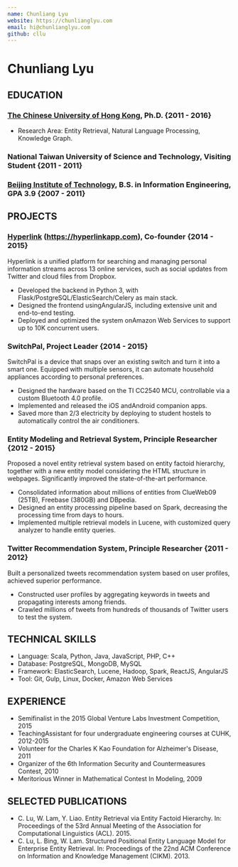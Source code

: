 ```yaml
---
name: Chunliang Lyu
website: https://chunlianglyu.com
email: hi@chunlianglyu.com
github: cllu
---
```


# Chunliang Lyu

## EDUCATION

### [The Chinese University of Hong Kong], Ph.D. {2011 - 2016}
- Research Area: Entity Retrieval, Natural Language Processing, Knowledge Graph.

### National Taiwan University of Science and Technology, Visiting Student {2011 - 2011}

### [Beijing Institute of Technology], B.S. in Information Engineering, GPA 3.9 {2007 - 2011}

## PROJECTS

### [Hyperlink] (https://hyperlinkapp.com), Co-founder {2014 - 2015}
Hyperlink is a unified platform for searching and managing personal information streams across 13 online
services, such as social updates from Twitter and cloud files from Dropbox.

- Developed the backend in Python 3, with Flask/PostgreSQL/ElasticSearch/Celery as main stack.
- Designed the frontend usingAngularJS, including extensive unit and end-to-end testing.
- Deployed and optimized the system onAmazon Web Services to support up to 10K concurrent users.

### SwitchPal, Project Leader {2014 - 2015}
SwitchPal is a device that snaps over an existing switch and turn it into a smart one. Equipped with multiple
sensors, it can automate household appliances according to personal preferences.

- Designed the hardware based on the TI CC2540 MCU, controllable via a custom Bluetooth 4.0 profile.
- Implemented and released the iOS andAndroid companion apps.
- Saved more than 2/3 electricity by deploying to student hostels to automatically control the air conditioners.

### Entity Modeling and Retrieval System, Principle Researcher {2012 - 2015}
Proposed a novel entity retrieval system based on entity factoid hierarchy, together with a new entity model
considering the HTML structure in webpages. Significantly improved the state-of-the-art performance.

- Consolidated information about millions of entities from ClueWeb09 (25TB), Freebase (380GB) and DBpedia.
- Designed an entity processing pipeline based on Spark, decreasing the processing time from days to hours.
- Implemented multiple retrieval models in Lucene, with customized query analyzer to handle entity queries.

### Twitter Recommendation System, Principle Researcher {2011 - 2012}
Built a personalized tweets recommendation system based on user profiles, achieved superior performance.

- Constructed user profiles by aggregating keywords in tweets and propagating interests among friends.
- Crawled millions of tweets from hundreds of thousands of Twitter users to test the system.

## TECHNICAL SKILLS

- Language: Scala, Python, Java, JavaScript, PHP, C++
- Database: PostgreSQL, MongoDB, MySQL
- Framework: ElasticSearch, Lucene, Hadoop, Spark, ReactJS, AngularJS
- Tool: Git, Gulp, Linux, Docker, Amazon Web Services

## EXPERIENCE

- Semifinalist in the 2015 Global Venture Labs Investment Competition, 2015
- TeachingAssistant for four undergraduate engineering courses at CUHK, 2012-2015
- Volunteer for the Charles K Kao Foundation for Alzheimer's Disease, 2011
- Organizer of the 6th Information Security and Countermeasures Contest, 2010
- Meritorious Winner in Mathematical Contest In Modeling, 2009

## SELECTED PUBLICATIONS

- C. Lu, W. Lam, Y. Liao. Entity Retrieval via Entity Factoid Hierarchy. In: Proceedings of the 53rd Annual
  Meeting of the Association for Computational Linguistics (ACL). 2015.
- C. Lu, L. Bing, W. Lam. Structured Positional Entity Language Model for Enterprise Entity Retrieval. In:
  Proceedings of the 22nd ACM Conference on Information and Knowledge Management (CIKM). 2013.

[The Chinese University of Hong Kong]: https://www.cuhk.edu.hk/ (alumniOf)
[Beijing Institute of Technology]: http://bit.edu.cn/ (alumniOf)
[Hyperlink]: https://hyperlinkapp.com/ (worksFor)
